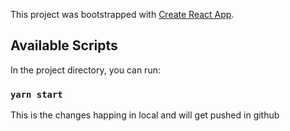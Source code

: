 This project was bootstrapped with [Create React App](https://github.com/facebook/create-react-app).

## Available Scripts

In the project directory, you can run:

### `yarn start`

This is the changes happing in local and will get pushed in github